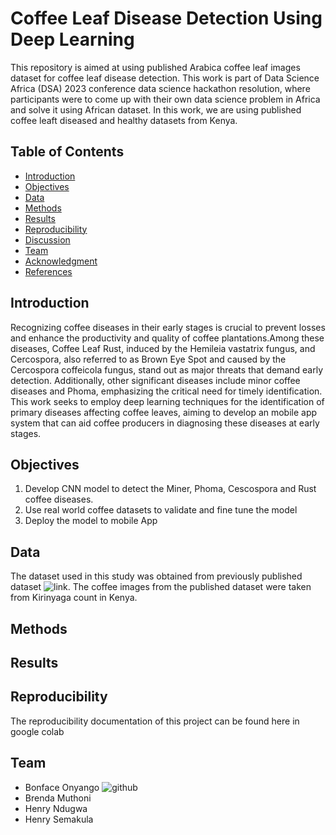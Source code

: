 # Coffee Leaf Disease Detection Using Deep Learning 
This repository is aimed at using published Arabica coffee leaf images dataset  for coffee leaf disease detection. This work is part of Data Science Africa (DSA) 2023 conference data science hackathon resolution, where participants were to come up with their own data science problem in Africa and solve it using African dataset. In this work, we are using published coffee leaft diseased and healthy datasets from Kenya.
## Table of Contents
- [Introduction](#Introduction)
- [Objectives](#Objectives)
- [Data](#Data)
- [Methods](#Methods)
- [Results](#Results)
- [Reproducibility](#Reproducibility)
- [Discussion](#Discussion)
- [Team](#Team)
- [Acknowledgment](#Acknowledgment)
- [References](#References)

## Introduction
Recognizing coffee diseases in their early stages is crucial to prevent losses and enhance the productivity and quality of coffee plantations.Among these diseases, Coffee Leaf Rust, induced by the Hemileia vastatrix fungus, and Cercospora, also referred to as Brown Eye Spot and caused by the Cercospora coffeicola fungus, stand out as major threats that demand early detection. Additionally, other significant diseases include minor coffee diseases and Phoma, emphasizing the critical need for timely identification. This work seeks to employ deep learning techniques for the identification of primary diseases affecting coffee leaves, aiming to develop an mobile app system that can aid coffee producers in diagnosing these diseases at early stages.

## Objectives
1. Develop CNN  model to detect the Miner, Phoma, Cescospora and Rust coffee diseases.
2. Use real world coffee datasets to validate and fine tune the model
3. Deploy the model to mobile App
## Data
The dataset used in this study was obtained from previously published dataset ![link](https://www.sciencedirect.com/science/article/pii/S2352340921004261). The coffee images from the published dataset were taken from  Kirinyaga count in Kenya.

## Methods

## Results

## Reproducibility
The reproducibility documentation of this project can be found here in google colab

 ## Team
- Bonface Onyango ![github](https://github.com/bonfaceonyango)
- Brenda Muthoni 
- Henry Ndugwa 
- Henry Semakula

